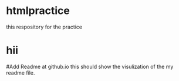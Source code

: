 # htmlpractice
this respository for the practice <h1>hii</h1>
#Add Readme at github.io 
this should show the visulization of the my readme file.
